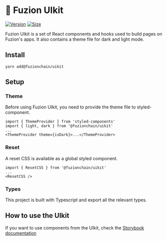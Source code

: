 # 🥞 Fuzion UIkit

[![Version](https://img.shields.io/npm/v/@fuzionchain/uikit)](https://www.npmjs.com/package/@fuzionchain/uikit) [![Size](https://img.shields.io/bundlephobia/min/@fuzionchain/uikit)](https://www.npmjs.com/package/@fuzionchain/uikit)

Fuzion UIkit is a set of React components and hooks used to build pages on Fuzion's apps. It also contains a theme file for dark and light mode.

## Install

`yarn add@fuzionchain/uikit`

## Setup

### Theme

Before using Fuzion UIkit, you need to provide the theme file to styled-component.

```
import { ThemeProvider } from 'styled-components'
import { light, dark } from '@fuzionchain/uikit'
...
<ThemeProvider theme={isDark}>...</ThemeProvider>
```

### Reset

A reset CSS is available as a global styled component.

```
import { ResetCSS } from '@fuzionchain/uikit'
...
<ResetCSS />
```

### Types

This project is built with Typescript and export all the relevant types.

## How to use the UIkit

If you want to use components from the UIkit, check the [Storybook documentation](https://fuzionchain.github.io/fuzion-uikit/)
